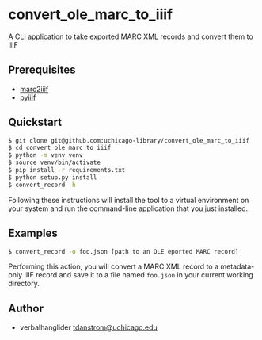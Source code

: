 # convert_ole_marc_to_iiif

A CLI application to take exported MARC XML records and convert them to IIIF

## Prerequisites

- [marc2iiif](https://github.com/uchicago-library/marc2iiif)
- [pyiiif](https://github.com/uchicago-library/pyiiif)

## Quickstart

```bash
$ git clone git@github.com:uchicago-library/convert_ole_marc_to_iiif
$ cd convert_ole_marc_to_iiif
$ python -m venv venv
$ source venv/bin/activate
$ pip install -r requirements.txt
$ python setup.py install
$ convert_record -h
```

Following these instructions will install the tool to a virtual environment on your system and run the command-line application that you just installed.

## Examples

```bash
$ convert_record -o foo.json [path to an OLE eported MARC record]
```

Performing this action, you will convert a MARC XML record to a metadata-only IIIF record and save it to a file named ```foo.json``` in your current working directory.

## Author

- verbalhanglider <tdanstrom@uchicago.edu>
